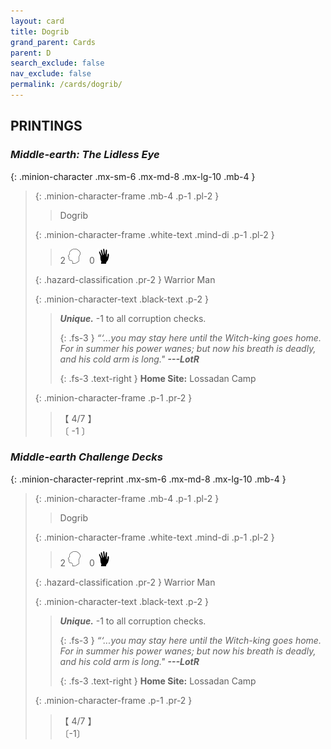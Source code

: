 ```yaml
---
layout: card
title: Dogrib
grand_parent: Cards
parent: D
search_exclude: false
nav_exclude: false
permalink: /cards/dogrib/
---
```


## PRINTINGS


### _Middle-earth: The Lidless Eye_

{: .minion-character .mx-sm-6 .mx-md-8 .mx-lg-10 .mb-4 }
> {: .minion-character-frame .mb-4 .p-1 .pl-2 }
> > <div class="hazard-mp"></div>
> > <div class="card-name">Dogrib</div>
>
> {: .minion-character-frame .white-text .mind-di .p-1 .pl-2 }
> > 2 ![](/assets/images/mind.svg)&emsp;0 ![](/assets/images/di.svg)
>
> {: .hazard-classification .pr-2 }
> Warrior Man
>
> {: .minion-character-text .black-text .p-2 }
> > _**Unique.**_ -1 to all corruption checks. 
> > 
> > {: .fs-3 } 
> > _“‘...you may stay here until the Witch-king goes home. For in summer his power wanes; but now his breath is deadly, and his cold arm is long."_ ***---&#65279;LotR***  
> > 
> > {: .fs-3 .text-right } 
> > **Home Site:** Lossadan Camp 
>
> {: .minion-character-frame .p-1 .pr-2 }
> > <div class="card-shield">【 4/7 】</div>
> > <div class="card-corruption-white">〔 -1 〕</div>

### _Middle-earth Challenge Decks_

{: .minion-character-reprint .mx-sm-6 .mx-md-8 .mx-lg-10 .mb-4 }
> {: .minion-character-frame .mb-4 .p-1 .pl-2 }
> > <div class="hazard-mp"></div>
> > <div class="card-name">Dogrib</div>
>
> {: .minion-character-frame .white-text .mind-di .p-1 .pl-2 }
> > 2 ![](/assets/images/mind.svg)&emsp;0 ![](/assets/images/di.svg)
>
> {: .hazard-classification .pr-2 }
> Warrior Man
>
> {: .minion-character-text .black-text .p-2 }
> > _**Unique.**_ -1 to all corruption checks. 
> > 
> > {: .fs-3 } 
> > _“‘...you may stay here until the Witch-king goes home. For in summer his power wanes; but now his breath is deadly, and his cold arm is long."_ ***---&#65279;LotR***  
> > 
> > {: .fs-3 .text-right } 
> > **Home Site:** Lossadan Camp 
>
> {: .minion-character-frame .p-1 .pr-2 }
> > <div class="card-shield">【 4/7 】</div>
> > <div class="card-corruption-white">〔-1〕</div>
